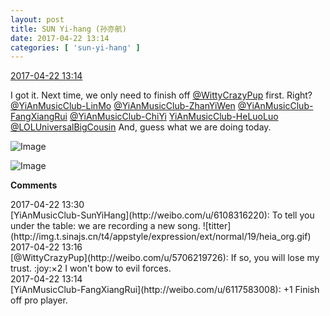 ```yaml
---
layout: post
title: SUN Yi-hang (孙亦航)
date: 2017-04-22 13:14
categories: [ 'sun-yi-hang' ]
---
```


<div class="weibo-info">
  <a href="http://weibo.com/6108316220/EFFP8amTw">2017-04-22 13:14</a>
</div>

I got it. Next time, we only need to finish off [@WittyCrazyPup](http://weibo.com/u/5706219726) first. Right? [@YiAnMusicClub-LinMo](http://weibo.com/u/6108312042) [@YiAnMusicClub-ZhanYiWen](http://weibo.com/u/6108090526) [@YiAnMusicClub-FangXiangRui](http://weibo.com/u/6117583008) [@YiAnMusicClub-ChiYi](http://weibo.com/u/6117581836) [YiAnMusicClub-HeLuoLuo](http://weibo.com/u/6117570574) [@LOLUniversalBigCousin](http://weibo.com/yuzhoujieshuo) And, guess what we are doing today.

<!-- more -->

![Image](https://wx4.sinaimg.cn/mw690/006FnS5mgy1fevdmsjzegj30go0m8tb7.jpg)

![Image](https://wx2.sinaimg.cn/mw690/006FnS5mgy1fevdmtmxakj30go0m8wki.jpg)

**Comments**

<div class="weibo-info">2017-04-22 13:30</div>
[YiAnMusicClub-SunYiHang](http://weibo.com/u/6108316220): To tell you under the table: we are recording a new song. ![titter](http://img.t.sinajs.cn/t4/appstyle/expression/ext/normal/19/heia_org.gif)

<div class="weibo-info">2017-04-22 13:16</div>
[@WittyCrazyPup](http://weibo.com/u/5706219726): If so, you will lose my trust. :joy:×2 I won't bow to evil forces.

<div class="weibo-info">2017-04-22 13:14</div>
[YiAnMusicClub-FangXiangRui](http://weibo.com/u/6117583008): +1 Finish off pro player.
